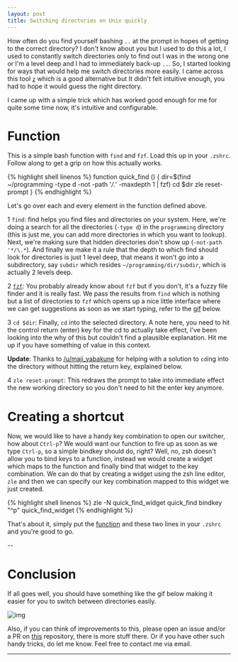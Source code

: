 ```yaml
---
layout: post
title: Switching directories on Unix quickly
---
```


How often do you find yourself bashing `..` at the prompt in hopes of getting to the correct directory? I don't know about you but I used to do this a lot, I used to constantly switch directories only to find out I was in the wrong one or I'm a level deep and I had to immediately back-up `..`.
So, I started looking for ways that would help me switch directories more easily. I came across this tool [`z`](https://github.com/rupa/z) which is a good alternative but It didn't felt intuitive enough, you had to hope it would guess the right directory.

I came up with a simple trick which has worked good enough for me for quite some time now, it's intuitive and configurable.

# Function
This is a simple bash function with `find` and `fzf`. Load this up in your `.zshrc`. Follow along to get a grip on how this actually works. 

{% highlight shell linenos %}
function quick_find () {
    dir=$(find ~/programming -type d -not -path '*/\.*' -maxdepth 1 | fzf)
    cd $dir
    zle reset-prompt
}
{% endhighlight %}

Let's go over each and every element in the function defined above.

1 `find`: find helps you find files and directories on your system. Here, we're doing a search for all the directories (`-type d`) in the `programming` directory (this is just me, you can add more directories in which you want to lookup). Next, we're making sure that hidden directories don't show up (`-not-path '*/\.*`). And finally we make it a rule that the depth to which find should look for directories is just 1 level deep, that means it won't go into a subdirectory, say `subdir` which resides `~/programming/dir/subdir`, which is actually 2 levels deep.

2 [`fzf`](https://github.com/junegunn/fzf): You probably already know about `fzf` but if you don't, it's a fuzzy file finder and it is really fast. We pass the results from `find` which is nothing but a list of directories to `fzf` which opens up a nice little interface where we can get suggestions as soon as we start typing, refer to the [gif](#conclusion) below.

3 `cd $dir`: Finally, `cd` into the selected directory. A note here, you need to hit the control return (enter) key for the cd to actually take effect, I've been looking into the why of this but couldn't find a plausible explanation. Hit me up if you have something of value in this context. 

__Update__: Thanks to [/u/maji_yabakune](https://www.reddit.com/user/maji_yabakune) for helping with a solution to `cd`ing into the directory without hitting the return key, explained below.

4 `zle reset-prompt`: This redraws the prompt to take into immediate effect the new working directory so you don't need to hit the enter key anymore.


# Creating a shortcut
Now, we would like to have a handy key combination to open our switcher, how about `Ctrl-p`? We would want our function to fire up as soon as we type `Ctrl-p`, so a simple bindkey should do, right? Well, no, zsh doesn't allow you to bind keys to a function, instead we would create a widget which maps to the function and finally bind that widget to the key combination. We can do that by creating a widget using the zsh line editor, `zle` and then we can specify our key combination mapped to this widget we just created.

{% highlight shell linenos %}
zle -N quick_find_widget quick_find
bindkey "^p" quick_find_widget
{% endhighlight %}


That's about it, simply put the [function](#function) and these two lines in your `.zshrc` and you're good to go.

--

# Conclusion
If all goes well, you should have something like the gif below making it easier for you to switch between directories easily. 

![img](https://i.imgur.com/r8eWY0L.gif)

Also, if you can think of improvements to this, please open an issue and/or a PR on [this](https://github.com/danishprakash/dotfiles) repository, there is more stuff there. Or if you have other such handy tricks, do let me know. Feel free to contact me via email.

---
